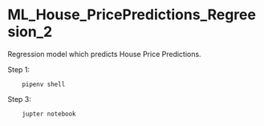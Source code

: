 # ML_House_PricePredictions_Regreesion_2
Regression model which predicts House Price Predictions. 

Step 1:

        pipenv shell
        
Step 3:

        jupter notebook
